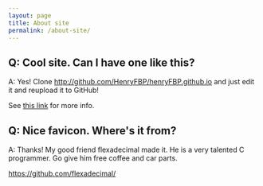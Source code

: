 ```yaml
---
layout: page
title: About site
permalink: /about-site/
---
```


## Q: Cool site. Can I have one like this?

A: Yes! Clone <http://github.com/HenryFBP/henryFBP.github.io> and just edit it and reupload it to GitHub!

See [this link](https://help.github.com/en/github/working-with-github-pages/creating-a-github-pages-site-with-jekyll#creating-a-repository-for-your-site) for more info.

## Q: Nice favicon. Where's it from?

A: Thanks! My good friend flexadecimal made it. He is a very talented C programmer. Go give him free coffee and car parts.

<https://github.com/flexadecimal/>